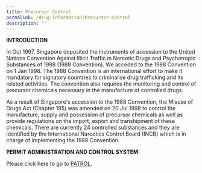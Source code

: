 ```yaml
---
title: Precursor Control
permalink: /drug-information/Precursor-Control
description: ""
---
```

**INTRODUCTION**  
  
In Oct 1997, Singapore deposited the instruments of accession to the United Nations Convention Against Illicit Traffic in Narcotic Drugs and Psychotropic Substances of 1988 (1988 Convention). We acceded to the 1988 Convention on 1 Jan 1998. The 1988 Convention is an international effort to make it mandatory for signatory countries to criminalise drug trafficking and its related activities. The convention also requires the monitoring and control of precursor chemicals necessary in the manufacture of controlled drugs.  
  
As a result of Singapore's accession to the 1988 Convention, the Misuse of Drugs Act (Chapter 185) was amended on 20 Jul 1998 to control the manufacture, supply and possession of precursor chemicals as well as provide regulations on the import, export and transhipment of these chemicals. There are currently 24 controlled substances and they are identified by the International Narcotics Control Board (INCB) which is in charge of implementing the 1988 Convention.  
  
**PERMIT ADMINISTRATION AND CONTROL SYSTEM:**  
  
Please click here to go to [PATROL](https://licence1.business.gov.sg/web/frontier/eadvisor?agencyCode=CNB).


